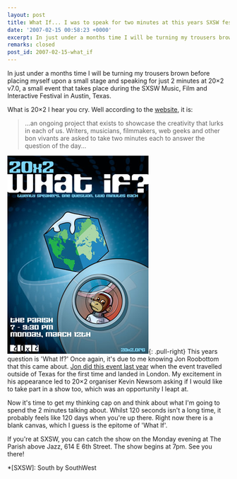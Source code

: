 ```yaml
---
layout: post
title: What If... I was to speak for two minutes at this years SXSW festival?
date: '2007-02-15 00:58:23 +0000'
excerpt: In just under a months time I will be turning my trousers brown before placing myself upon a small stage and speaking for just 2 minutes at 20x2, a small event that takes place during SXSW.
remarks: closed
post_id: 2007-02-15-what_if
---
```

In just under a months time I will be turning my trousers brown before placing myself upon a small stage and speaking for just 2 minutes at 20×2 v7.0, a small event that takes place during the SXSW Music, Film and Interactive Festival in Austin, Texas.

What is 20×2 I hear you cry. Well according to the [website][1], it is:

> ...an ongoing project that exists to showcase the creativity that lurks in each of us. Writers, musicians, filmmakers, web geeks and other bon vivants are asked to take two minutes each to answer the question of the day...

![Poster for 20x2 7.0: What If?](/assets/images/2007/02/20x2.jpg){: .pull-right} This years question is 'What If?' Once again, it's due to me knowing Jon Roobottom that this came about. [Jon did this event last year][2] when the event travelled outside of Texas for the first time and landed in London. My excitement in his appearance led to 20×2 organiser Kevin Newsom asking if I would like to take part in a show too, which was an opportunity I leapt at.

Now it's time to get my thinking cap on and think about what I'm going to spend the 2 minutes talking about. Whilst 120 seconds isn't a long time, it probably feels like 120 days when you're up there. Right now there is a blank canvas, which I guess is the epitome of 'What If'.

If you're at SXSW, you can catch the show on the Monday evening at The Parish above Jazz, 614 E 6th Street. The show begins at 7pm. See you there!

[1]: http://www.20x2.org/
[2]: http://www.roobottom.com/2006/11/21/where-am-i/

*[SXSW]: South by SouthWest